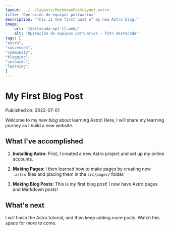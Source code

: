```yaml
---
layout: ../../layouts/MarkdownPostLayout.astro
title: 'Operación de equipos portuarios'
description: 'This is the first post of my new Astro blog.'
image:
    url: '/destacada-opt-tt.webp'
    alt: 'Operación de equipos portuarios - foto destacada'
tags: [
"astro",
"successes",
"community",
"blogging",
"setbacks",
"learning",
]
---
```


# My First Blog Post

Published on: 2022-07-01

Welcome to my _new blog_ about learning Astro! Here, I will share my learning journey as I build a new website.

## What I've accomplished

1. **Installing Astro**: First, I created a new Astro project and set up my online accounts.

2. **Making Pages**: I then learned how to make pages by creating new `.astro` files and placing them in the `src/pages/` folder.

3. **Making Blog Posts**: This is my first blog post! I now have Astro pages and Markdown posts!

## What's next

I will finish the Astro tutorial, and then keep adding more posts. Watch this space for more to come.
